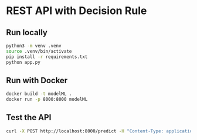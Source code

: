 # REST API with Decision Rule

## Run locally

```bash
python3 -m venv .venv
source .venv/bin/activate
pip install -r requirements.txt
python app.py
```

## Run with Docker

```bash
docker build -t modelML .
docker run -p 8000:8000 modelML
```

## Test the API

```bash
curl -X POST http://localhost:8000/predict -H "Content-Type: application/json" -d '{"age": 35, "income": 60000}'
```
